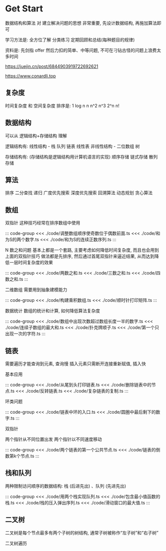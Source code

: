 # Get Start

数据结构和算法 对 建立解决问题的思想 非常重要,
先设计数据结构, 再施加算法即可

学习方法是:
全方位了解 分类练习 定期回顾和总结(每种题目的规律)

资料是:
先剑指 offer 然后力扣的简单、中等问题,
不可在刁钻古怪的问题上浪费太多时间

https://juejin.cn/post/6844903919722692621

https://www.conardli.top

## 复杂度

时间复杂度 和 空间复杂度 排序是:
1
log n
n
n^2
n^3
2^n
n!

## 数据结构

可以从 逻辑结构+存储结构 理解

逻辑结构有:
线性结构 - 栈 队列 链表 线性表
非线性结构 - 二位数组 树

存储结构有:
(存储结构是逻辑结构用计算机语言的实现)
顺序存储 链式存储 散列存储

## 算法

排序 二分查找 递归 广度优先搜索 深度优先搜索 回溯算法 动态规划 贪心算法

## 数组

双指针
这种技巧经常在排序数组中使用

<!-- prettier-ignore-start -->
::: code-group
<<< ./code/调整数组顺序使奇数位于偶数前面.ts
<<< ./code/和为S的两个数字.ts
<<< ./code/和为S的连续正数序列.ts
:::
<!-- prettier-ignore-end -->

N 数之和问题
基本上都是一个套路, 主要考虑如何降低时间复杂度, 而且也会用到上面的双指针技巧
做法都是先排序, 然后通过首尾双指针来逼近结果, 从而达到降低一层时间复杂度的效果

<!-- prettier-ignore-start -->
::: code-group
<<< ./code/两数之和.ts
<<< ./code/三数之和.ts
<<< ./code/四数之和.ts
:::
<!-- prettier-ignore-end -->

二维数组
需要用到抽象建模能力

<!-- prettier-ignore-start -->
::: code-group
<<< ./code/构建乘积数组.ts
<<< ./code/顺时针打印矩阵.ts
:::
<!-- prettier-ignore-end -->

数据统计
数组的统计和计算, 如何降低算法复杂度

<!-- prettier-ignore-start -->
::: code-group
<<< ./code/数组中出现次数超过数组长度一半的数字.ts
<<< ./code/连续子数组的最大和.ts
<<< ./code/扑克牌顺子.ts
<<< ./code/第一个只出现一次的字符.ts
:::
<!-- prettier-ignore-end -->

## 链表

需要遍历才能查询到元素, 查询慢
插入元素只需断开连接重新赋值, 插入快

基本应用

<!-- prettier-ignore-start -->
::: code-group
<<< ./code/从尾到头打印链表.ts
<<< ./code/删除链表中的节点.ts
<<< ./code/反转链表.ts
<<< ./code/复杂链表的复制.ts
:::
<!-- prettier-ignore-end -->

环类问题

<!-- prettier-ignore-start -->
::: code-group
<<< ./code/链表中环的入口.ts
<<< ./code/圆圈中最后剩下的数字.ts
:::
<!-- prettier-ignore-end -->

双指针

两个指针从不同位置出发
两个指针以不同速度移动

<!-- prettier-ignore-start -->
::: code-group
<<< ./code/两个链表的第一个公共节点.ts
<<< ./code/链表的倒数第k个节点.ts
:::
<!-- prettier-ignore-end -->

## 栈和队列

两种限制访问顺序的数据结构: 栈 (后进先出) 、队列 (先进先出)

<!-- prettier-ignore-start -->
::: code-group
<<< ./code/用两个栈实现队列.ts
<<< ./code/包含最小值函数的栈.ts
<<< ./code/栈的压入弹出序列.ts
<<< ./code/滑动窗口的最大值.ts
:::
<!-- prettier-ignore-end -->

## 二叉树

二叉树是每个节点最多有两个子树的树结构, 通常子树被称作“左子树”和“右子树”

二叉树遍历
